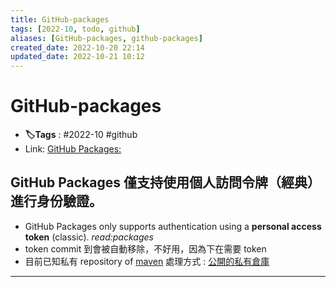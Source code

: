 ```yaml
---
title: GitHub-packages
tags: [2022-10, todo, github]
aliases: [GitHub-packages, github-packages]
created_date: 2022-10-20 22:14
updated_date: 2022-10-21 10:12
---
```


# GitHub-packages

- **🏷️Tags** :   #2022-10 #github 
- Link: [GitHub Packages:](https://github.com/features/packages)

## GitHub Packages 僅支持使用個人訪問令牌（經典）進行身份驗證。

- GitHub Packages only supports authentication using a **personal access token** (classic).  *read:packages*
- token commit 到會被自動移除，不好用，因為下在需要 token
- 目前已知私有 repository of [maven](../../01-Concepts-of-Software-Development/java/maven.md) 處理方式 : [公開的私有倉庫](../../01-Concepts-of-Software-Development/java/maven.md#private%20maven%20repository)

---
